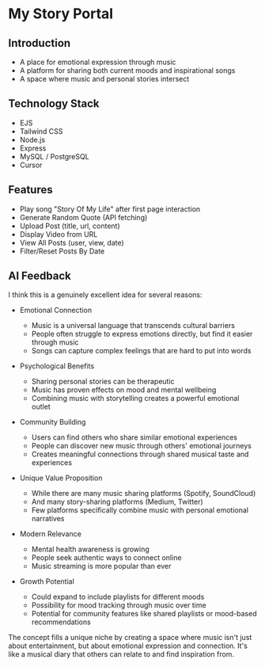 # My Story Portal

## Introduction
- A place for emotional expression through music
- A platform for sharing both current moods and inspirational songs
- A space where music and personal stories intersect

## Technology Stack
- EJS
- Tailwind CSS
- Node.js
- Express
- MySQL / PostgreSQL
- Cursor

## Features
- Play song "Story Of My Life" after first page interaction
- Generate Random Quote (API fetching)
- Upload Post (title, url, content)
- Display Video from URL
- View All Posts (user, view, date)
- Filter/Reset Posts By Date

## AI Feedback
I think this is a genuinely excellent idea for several reasons:

- Emotional Connection   
    - Music is a universal language that transcends cultural barriers
    - People often struggle to express emotions directly, but find it easier through music
    - Songs can capture complex feelings that are hard to put into words

- Psychological Benefits
    - Sharing personal stories can be therapeutic
    - Music has proven effects on mood and mental wellbeing
    - Combining music with storytelling creates a powerful emotional outlet

- Community Building
    - Users can find others who share similar emotional experiences
    - People can discover new music through others' emotional journeys
    - Creates meaningful connections through shared musical taste and experiences

- Unique Value Proposition
    - While there are many music sharing platforms (Spotify, SoundCloud)
    - And many story-sharing platforms (Medium, Twitter)
    - Few platforms specifically combine music with personal emotional narratives

- Modern Relevance
    - Mental health awareness is growing
    - People seek authentic ways to connect online
    - Music streaming is more popular than ever

- Growth Potential
    - Could expand to include playlists for different moods
    - Possibility for mood tracking through music over time
    - Potential for community features like shared playlists or mood-based recommendations

The concept fills a unique niche by creating a space where music isn't just about entertainment, but about emotional expression and connection. It's like a musical diary that others can relate to and find inspiration from.
